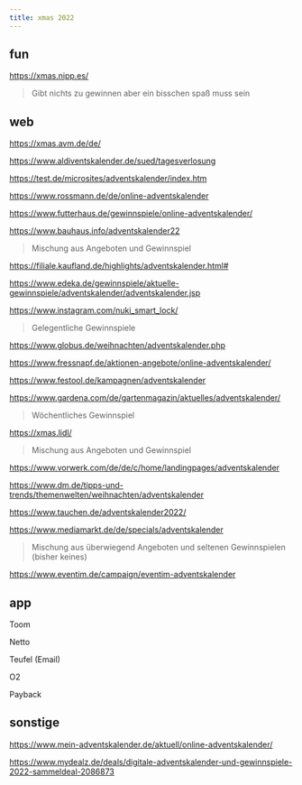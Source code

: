 ```yaml
---
title: xmas 2022
---
```

## fun  

https://xmas.nipp.es/  
> Gibt nichts zu gewinnen aber ein bisschen spaß muss sein


## web 

https://xmas.avm.de/de/

https://www.aldiventskalender.de/sued/tagesverlosung

https://test.de/microsites/adventskalender/index.htm

https://www.rossmann.de/de/online-adventskalender

https://www.futterhaus.de/gewinnspiele/online-adventskalender/

https://www.bauhaus.info/adventskalender22
> Mischung aus Angeboten und Gewinnspiel

https://filiale.kaufland.de/highlights/adventskalender.html#

https://www.edeka.de/gewinnspiele/aktuelle-gewinnspiele/adventskalender/adventskalender.jsp

https://www.instagram.com/nuki_smart_lock/
> Gelegentliche Gewinnspiele 

https://www.globus.de/weihnachten/adventskalender.php

https://www.fressnapf.de/aktionen-angebote/online-adventskalender/

https://www.festool.de/kampagnen/adventskalender

https://www.gardena.com/de/gartenmagazin/aktuelles/adventskalender/
> Wöchentliches Gewinnspiel

https://xmas.lidl/
> Mischung aus Angeboten und Gewinnspiel

https://www.vorwerk.com/de/de/c/home/landingpages/adventskalender

https://www.dm.de/tipps-und-trends/themenwelten/weihnachten/adventskalender

https://www.tauchen.de/adventskalender2022/

https://www.mediamarkt.de/de/specials/adventskalender
> Mischung aus überwiegend Angeboten und seltenen Gewinnspielen (bisher keines)

https://www.eventim.de/campaign/eventim-adventskalender



## app

Toom

Netto

Teufel (Email)

O2

Payback


## sonstige

https://www.mein-adventskalender.de/aktuell/online-adventskalender/

https://www.mydealz.de/deals/digitale-adventskalender-und-gewinnspiele-2022-sammeldeal-2086873
